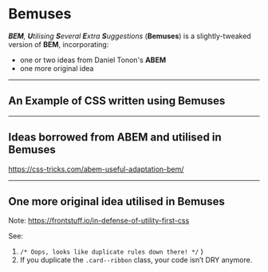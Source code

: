 # Bemuses
***BEM**, **U**tilising **S**everal **E**xtra **S**uggestions* (**Bemuses**) is a slightly-tweaked version of **BEM**, incorporating:

 - one or two ideas from Daniel Tonon's **ABEM**
 - one more original idea

_____

## An Example of CSS written using Bemuses

_____

## Ideas borrowed from ABEM and utilised in Bemuses

https://css-tricks.com/abem-useful-adaptation-bem/

____

## One more original idea utilised in Bemuses

Note: https://frontstuff.io/in-defense-of-utility-first-css
 
See:

 1. `/* Oops, looks like duplicate rules down there! */` )
 2. If you duplicate the `.card--ribbon` class, your code isn’t DRY anymore. 
